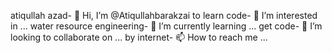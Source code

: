 atiqullah azad- 👋 Hi, I’m @Atiqullahbarakzai
to learn code- 👀 I’m interested in ...
water resource engineering- 🌱 I’m currently learning ...
get code- 💞️ I’m looking to collaborate on ...
by internet- 📫 How to reach me ...

<!---
Atiqullahbarakzai/Atiqullahbarakzai is a ✨ special ✨ repository because its `README.md` (this file) appears on your GitHub profile.
You can click the Preview link to take a look at your changes.
--->
